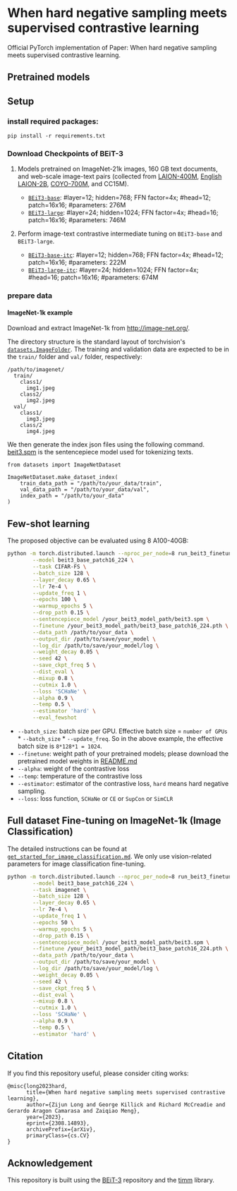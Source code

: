 # When hard negative sampling meets supervised contrastive learning

Official PyTorch implementation of Paper: When hard negative sampling meets supervised contrastive learning. 
## Pretrained models




## Setup


### install required packages:
```
pip install -r requirements.txt
```

### Download Checkpoints of BEiT-3

1. Models pretrained on ImageNet-21k images, 160 GB text documents, and web-scale image-text pairs (collected from [LAION-400M](https://laion.ai/blog/laion-400-open-dataset/), [English LAION-2B](https://laion.ai/blog/laion-5b/), [COYO-700M](https://github.com/kakaobrain/coyo-dataset), and CC15M). 
   - [`BEiT3-base`](https://conversationhub.blob.core.windows.net/beit-share-public/beit3/pretraining/beit3_base_patch16_224.pth): #layer=12; hidden=768; FFN factor=4x; #head=12; patch=16x16; #parameters: 276M
   - [`BEiT3-large`](https://conversationhub.blob.core.windows.net/beit-share-public/beit3/pretraining/beit3_large_patch16_224.pth): #layer=24; hidden=1024; FFN factor=4x; #head=16; patch=16x16; #parameters: 746M

2. Perform image-text contrastive intermediate tuning on `BEiT3-base` and `BEiT3-large`. 
   - [`BEiT3-base-itc`](https://conversationhub.blob.core.windows.net/beit-share-public/beit3/pretraining/beit3_base_itc_patch16_224.pth): #layer=12; hidden=768; FFN factor=4x; #head=12; patch=16x16; #parameters: 222M
   - [`BEiT3-large-itc`](https://conversationhub.blob.core.windows.net/beit-share-public/beit3/pretraining/beit3_large_itc_patch16_224.pth): #layer=24; hidden=1024; FFN factor=4x; #head=16; patch=16x16; #parameters: 674M

### prepare data

#### ImageNet-1k example
Download and extract ImageNet-1k from http://image-net.org/.

The directory structure is the standard layout of torchvision's [`datasets.ImageFolder`](https://pytorch.org/docs/stable/torchvision/datasets.html#imagefolder). The training and validation data are expected to be in the `train/` folder and `val/` folder, respectively:

```
/path/to/imagenet/
  train/
    class1/
      img1.jpeg
    class2/
      img2.jpeg
  val/
    class1/
      img3.jpeg
    class/2
      img4.jpeg
```

We then generate the index json files using the following command. [beit3.spm](https://conversationhub.blob.core.windows.net/beit-share-public/beit3/sentencepiece/beit3.spm) is the sentencepiece model used for tokenizing texts.
```
from datasets import ImageNetDataset

ImageNetDataset.make_dataset_index(
    train_data_path = "/path/to/your_data/train",
    val_data_path = "/path/to/your_data/val",
    index_path = "/path/to/your_data"
)
```


## Few-shot learning

The proposed objective can be evaluated using 8 A100-40GB:
```bash       
python -m torch.distributed.launch --nproc_per_node=8 run_beit3_finetuning.py \
        --model beit3_base_patch16_224 \
        --task CIFAR-FS \
        --batch_size 128 \
        --layer_decay 0.65 \
        --lr 7e-4 \
        --update_freq 1 \
        --epochs 100 \
        --warmup_epochs 5 \
        --drop_path 0.15 \
        --sentencepiece_model /your_beit3_model_path/beit3.spm \
        --finetune /your_beit3_model_path/beit3_base_patch16_224.pth \
        --data_path /path/to/your_data \
        --output_dir /path/to/save/your_model \
        --log_dir /path/to/save/your_model/log \
        --weight_decay 0.05 \
        --seed 42 \
        --save_ckpt_freq 5 \
        --dist_eval \
        --mixup 0.8 \
        --cutmix 1.0 \
        --loss 'SCHaNe' \
        --alpha 0.9 \
        --temp 0.5 \
        --estimator 'hard' \
        --eval_fewshot

```
- `--batch_size`: batch size per GPU. Effective batch size = `number of GPUs` * `--batch_size` * `--update_freq`. So in the above example, the effective batch size is `8*128*1 = 1024`.
- `--finetune`: weight path of your pretrained models; please download the pretrained model weights in [README.md](../README.md#pretrained-models)
- `--alpha`: weight of the contrastive loss
- `--temp`: temperature of the contrastive loss
- `--estimator`: estimator of the contrastive loss, `hard` means hard negative sampling.
- `--loss`: loss function, `SCHaNe` or `CE` or `SupCon` or `SimCLR`

## Full dataset Fine-tuning on ImageNet-1k (Image Classification)

The detailed instructions can be found at [`get_started_for_image_classification.md`](get_started/get_started_for_image_classification.md). We only use vision-related parameters for image classification fine-tuning.

```bash       
python -m torch.distributed.launch --nproc_per_node=8 run_beit3_finetuning.py \
        --model beit3_base_patch16_224 \
        --task imagenet \
        --batch_size 128 \
        --layer_decay 0.65 \
        --lr 7e-4 \
        --update_freq 1 \
        --epochs 50 \
        --warmup_epochs 5 \
        --drop_path 0.15 \
        --sentencepiece_model /your_beit3_model_path/beit3.spm \
        --finetune /your_beit3_model_path/beit3_base_patch16_224.pth \
        --data_path /path/to/your_data \
        --output_dir /path/to/save/your_model \
        --log_dir /path/to/save/your_model/log \
        --weight_decay 0.05 \
        --seed 42 \
        --save_ckpt_freq 5 \
        --dist_eval \
        --mixup 0.8 \
        --cutmix 1.0 \
        --loss 'SCHaNe' \
        --alpha 0.9 \
        --temp 0.5 \
        --estimator 'hard' \

```



## Citation

If you find this repository useful, please consider citing works:
```
@misc{long2023hard,
      title={When hard negative sampling meets supervised contrastive learning}, 
      author={Zijun Long and George Killick and Richard McCreadie and Gerardo Aragon Camarasa and Zaiqiao Meng},
      year={2023},
      eprint={2308.14893},
      archivePrefix={arXiv},
      primaryClass={cs.CV}
}
```


## Acknowledgement

This repository is built using the [BEiT-3](https://github.com/microsoft/unilm/tree/master/beit3) repository and the [timm](https://github.com/rwightman/pytorch-image-models) library.



